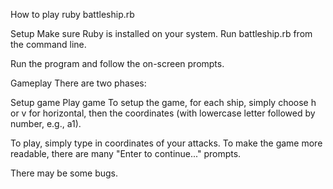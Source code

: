 How to play
ruby battleship.rb

Setup
Make sure Ruby is installed on your system. Run battleship.rb from the command line.

Run the program and follow the on-screen prompts.

Gameplay
There are two phases:

Setup game
Play game
To setup the game, for each ship, simply choose h or v for horizontal, then the coordinates (with lowercase letter followed by number, e.g., a1).

To play, simply type in coordinates of your attacks. To make the game more readable, there are many "Enter to continue..." prompts.

There may be some bugs.
